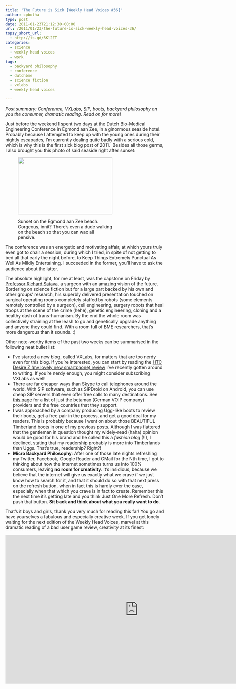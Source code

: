 ```yaml
---
title: 'The Future is Sick [Weekly Head Voices #36]'
author: cpbotha
type: post
date: 2011-01-23T21:12:30+00:00
url: /2011/01/23/the-future-is-sick-weekly-head-voices-36/
topsy_short_url:
  - http://is.gd/6Kl2ZT
categories:
  - science
  - weekly head voices
  - work
tags:
  - backyard philosophy
  - conference
  - dutchbme
  - science fiction
  - vxlabs
  - weekly head voices

---
```

_Post summary: Conference, VXLabs, SIP, boots, backyard philosophy on you the consumer, dramatic reading. Read on for more!_

Just before the weekend I spent two days at the Dutch Bio-Medical Engineering Conference in Egmond aan Zee, in a ginormous seaside hotel. Probably because I attempted to keep up with the young ones during their nightly escapades, I&#8217;m currently dealing quite badly with a serious cold, which is why this is the first sick blog post of 2011.  Besides all those germs, I also brought you this photo of said seaside right after sunset:<figure id="attachment_1179" aria-describedby="caption-attachment-1179" style="width: 300px" class="wp-caption aligncenter"><a href="http://cpbotha.net/wp-content/uploads/2011/01/egmond_aan_zee_bme2011.jpg" data-rel="lightbox-image-0" data-rl_title="" data-rl_caption="" title="">

<img data-attachment-id="1179" data-permalink="https://cpbotha.net/2011/01/23/the-future-is-sick-weekly-head-voices-36/egmond_aan_zee_bme2011/" data-orig-file="https://cpbotha.net/wp-content/uploads/2011/01/egmond_aan_zee_bme2011.jpg" data-orig-size="1024,613" data-comments-opened="1" data-image-meta="{&quot;aperture&quot;:&quot;0&quot;,&quot;credit&quot;:&quot;&quot;,&quot;camera&quot;:&quot;HTC Vision&quot;,&quot;caption&quot;:&quot;&quot;,&quot;created_timestamp&quot;:&quot;1295545704&quot;,&quot;copyright&quot;:&quot;&quot;,&quot;focal_length&quot;:&quot;3.53&quot;,&quot;iso&quot;:&quot;598&quot;,&quot;shutter_speed&quot;:&quot;0&quot;,&quot;title&quot;:&quot;&quot;}" data-image-title="egmond_aan_zee_bme2011" data-image-description="" data-medium-file="https://cpbotha.net/wp-content/uploads/2011/01/egmond_aan_zee_bme2011-300x179.jpg" data-large-file="https://cpbotha.net/wp-content/uploads/2011/01/egmond_aan_zee_bme2011.jpg" class="size-medium wp-image-1179" title="egmond_aan_zee_bme2011" src="http://cpbotha.net/wp-content/uploads/2011/01/egmond_aan_zee_bme2011-300x179.jpg" alt="" width="300" height="179" srcset="https://cpbotha.net/wp-content/uploads/2011/01/egmond_aan_zee_bme2011-300x179.jpg 300w, https://cpbotha.net/wp-content/uploads/2011/01/egmond_aan_zee_bme2011.jpg 1024w" sizes="(max-width: 300px) 85vw, 300px" /></a><figcaption id="caption-attachment-1179" class="wp-caption-text">Sunset on the Egmond aan Zee beach. Gorgeous, innit? There&#8217;s even a dude walking on the beach so that you can wax all pensive.</figcaption></figure> 

The conference was an energetic and motivating affair, at which yours truly even got to chair a session, during which I tried, in spite of not getting to bed all that early the night before, to Keep Things Extremely Punctual As Well As Mildly Entertaining. I succeeded in the former, you&#8217;ll have to ask the audience about the latter.

The absolute highlight, for me at least, was the capstone on Friday by [Professor Richard Satava][1], a surgeon with an amazing vision of the future. Bordering on science fiction but for a large part backed by his own and other groups&#8217; research, his superbly delivered presentation touched on surgical operating rooms completely staffed by robots (some elements remotely controlled by a surgeon), cell engineering, surgery robots that heal troops at the scene of the crime (hehe), genetic engineering, cloning and a healthy dash of trans-humanism. By the end the whole room was collectively straining at the leash to go and genetically upgrade anything and anyone they could find. With a room full of BME researchers, that&#8217;s more dangerous than it sounds. :)

Other note-worthy items of the past two weeks can be summarised in the following neat bullet list:

  * I&#8217;ve started a new blog, called VXLabs, for matters that are too nerdy even for this blog. If you&#8217;re interested, you can start by reading the [HTC Desire Z (my lovely new smartphone) review][2] I&#8217;ve recently gotten around to writing. If you&#8217;re nerdy enough, you might consider subscribing VXLabs as well!
  * There are far cheaper ways than Skype to call telephones around the world. With SIP software, such as SIPDroid on Android, you can use cheap SIP servers that even offer free calls to many destinations. See [this page][3] for a list of just the betamax (German VOIP company) providers and the free countries that they support.
  * I was approached by a company producing Ugg-like boots to review their boots, get a free pair in the process, and get a good deal for my readers. This is probably because I went on about those BEAUTIFUL Timberland boots in one of my previous posts. Although I was flattered that the gentleman in question thought my widely-read (haha) opinion would be good for his brand and he called this a _fashion blog_ (!!), I declined, stating that my readership probably is more into Timberlands than Uggs. That&#8217;s true, readership? Right?!
  * **Micro Backyard Philosophy**: After one of those late nights refreshing my Twitter, Facebook, Google Reader and GMail for the Nth time, I got to thinking about how the internet sometimes turns us into 100% consumers, leaving **no room for creativity**. It&#8217;s insidious, because we believe that the internet will give us exactly what we crave if we just know how to search for it, and that it should do so with that next press on the refresh button, when in fact this is hardly ever the case, especially when that which you crave is in fact to create. Remember this the next time it&#8217;s getting late and you think Just One More Refresh. Don&#8217;t push that button. **Sit back and think about what you really want to do**.

That&#8217;s it boys and girls, thank you very much for reading this far! You go and have yourselves a fabulous and especially creative week. If you get lonely waiting for the next edition of the Weekly Head Voices, marvel at this dramatic reading of a bad user game review, creativity at its finest:

<div class="jetpack-video-wrapper">
  <span class="embed-youtube" style="text-align:center; display: block;"><iframe class='youtube-player' type='text/html' width='840' height='473' src='https://www.youtube.com/embed/4Z2Z23SAFVA?version=3&#038;rel=1&#038;fs=1&#038;autohide=2&#038;showsearch=0&#038;showinfo=1&#038;iv_load_policy=1&#038;wmode=transparent' allowfullscreen='true' style='border:0;'></iframe></span>
</div>

 [1]: https://depts.washington.edu/biointel/ "Prof. Satava's website"
 [2]: http://vxlabs.com/2011/01/22/htc-desire-z-an-in-depth-and-nerdy-review/ "in-depth and nerdy review of the HTC Desire Z at VXLabs"
 [3]: http://www.backsla.sh/betamax "table of betamax providers"
